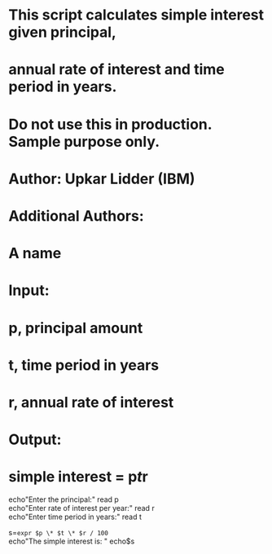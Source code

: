 # This script calculates simple interest given principal,
# annual rate of interest and time period in years.

# Do not use this in production. Sample purpose only.

# Author: Upkar Lidder (IBM)
# Additional Authors:
# A name

# Input:
# p, principal amount
# t, time period in years
# r, annual rate of interest

# Output:
# simple interest = p*t*r

echo"Enter the principal:"
read p    
echo"Enter rate of interest per year:"
read r    
echo"Enter time period in years:"
read t     

s=`expr $p \* $t \* $r / 100`    
echo"The simple interest is: "
echo$s
